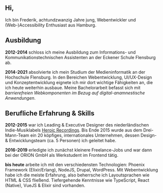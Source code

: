 <h2>Hi,</h2>

Ich bin Frederik, achtundzwanzig Jahre jung, Webentwickler und (Web-)Accessibility Enthusiast aus Hamburg.

## Ausbildung

**2012-2014** schloss ich meine Ausbildung zum Informations- und Kommunikationstechnischen Assistenten an der Eckener Schule Flensburg ab.

**2014-2021** absolvierte ich mein Studium der Medieninformatik an der Hochschule Flensburg. In den Bereichen Webentwicklung, UI/UX-Design und Konzeptentwicklung eignete ich mir dort wichtige Fähigkeiten an, die ich heute weiterhin ausbaue. Meine Bachelorarbeit befasst sich mit _barrierefreien Webkomponenten im Bezug auf digital-anamnestische Anwendungen_.

## Berufliche Erfahrung & Skills

**2012-2015** war ich Leading & Executive Designer des niederländischen Indie-Musiklabels [Heroic Recordings](https://heroic.family). Bis Ende 2015 wurde aus dem Drei-Mann-Team ein 20 köpfiges, internationales Unternehmen, dessen Design- & Entwicklungsteam (ca. 5 Personen) ich geleitet habe.

**2016-2019** erledigte ich zunächst kleinere Freelance-Jobs und war dann bei der ORION GmbH als Werkstudent im Frontend tätig.

**bis heute** arbeite ich mit den verschiedensten Technologien: Phoenix Framework (Elixir/Erlang), NodeJS, Drupal, WordPress. Mit Webentwicklung habe ich die meiste Erfahrung, also beherrsche ich Layoutsprachen wie HTML & CSS fließend. Tiefergehende Kenntnisse wie TypeScript, React (Native), VueJS & Elixir sind vorhanden.
